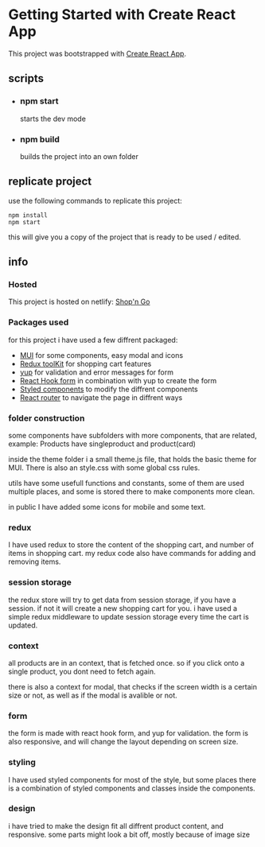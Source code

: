 # Getting Started with Create React App

This project was bootstrapped with [Create React App](https://github.com/facebook/create-react-app).

## scripts

- ### npm start

  starts the dev mode

- ### npm build

  builds the project into an own folder

## replicate project

use the following commands to replicate this project:

```
npm install
npm start
```

this will give you a copy of the project that is ready to be used / edited.

## info

### Hosted

This project is hosted on netlify: [Shop'n Go](https://shopngo.netlify.app)

### Packages used

for this project i have used a few diffrent packaged:

- [MUI](https://mui.com/) for some components, easy modal and icons
- [Redux toolKit](https://redux-toolkit.js.org/) for shopping cart features
- [yup](https://www.npmjs.com/package/yup) for validation and error messages for form
- [React Hook form](https://react-hook-form.com/) in combination with yup to create the form
- [Styled components](https://styled-components.com/) to modify the diffrent components
- [React router](https://reactrouter.com/en/main) to navigate the page in diffrent ways

### folder construction

some components have subfolders with more components, that are related, example: Products have singleproduct and product(card)

inside the theme folder i a small theme.js file, that holds the basic theme for MUI. There is also an style.css with some global css rules.

utils have some usefull functions and constants, some of them are used multiple places, and some is stored there to make components more clean.

in public I have added some icons for mobile and some text.

### redux

I have used redux to store the content of the shopping cart, and number of items in shopping cart.
my redux code also have commands for adding and removing items.

### session storage

the redux store will try to get data from session storage, if you have a session. if not it will create a new shopping cart for you. i have used a simple redux middleware to update session storage every time the cart is updated.

### context

all products are in an context, that is fetched once. so if you click onto a single product, you dont need to fetch again.

there is also a context for modal, that checks if the screen width is a certain size or not, as well as if the modal is avalible or not.

### form

the form is made with react hook form, and yup for validation. the form is also responsive, and will change the layout depending on screen size.

### styling

I have used styled components for most of the style, but some places there is a combination of styled components and classes inside the components.

### design

i have tried to make the design fit all diffrent product content, and responsive. some parts might look a bit off, mostly because of image size
